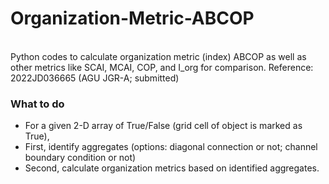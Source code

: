 # Organization-Metric-ABCOP
<br>
Python codes to calculate organization metric (index) ABCOP as well as other metrics like SCAI, MCAI, COP, and I_org for comparison.  
Reference: 2022JD036665 (AGU JGR-A; submitted)


### What to do
* For a given 2-D array of True/False (grid cell of object is marked as True),
* First, identify aggregates (options: diagonal connection or not; channel boundary condition or not)
* Second, calculate organization metrics based on identified aggregates.  
